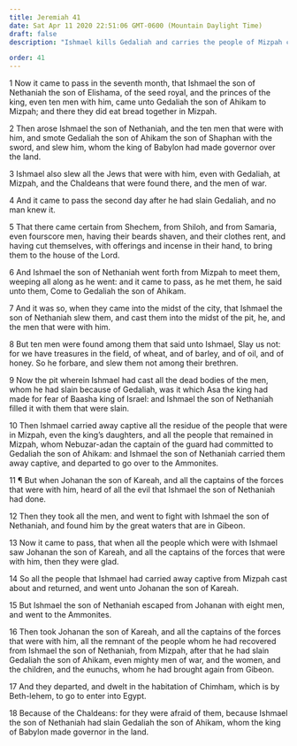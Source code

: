 ```yaml
---
title: Jeremiah 41
date: Sat Apr 11 2020 22:51:06 GMT-0600 (Mountain Daylight Time)
draft: false
description: "Ishmael kills Gedaliah and carries the people of Mizpah captive—They are rescued by Johanan."

order: 41
---
```

    
1 Now it came to pass in the seventh month, that Ishmael the son of Nethaniah the son of Elishama, of the seed royal, and the princes of the king, even ten men with him, came unto Gedaliah the son of Ahikam to Mizpah; and there they did eat bread together in Mizpah.

2 Then arose Ishmael the son of Nethaniah, and the ten men that were with him, and smote Gedaliah the son of Ahikam the son of Shaphan with the sword, and slew him, whom the king of Babylon had made governor over the land.

3 Ishmael also slew all the Jews that were with him, even with Gedaliah, at Mizpah, and the Chaldeans that were found there, and the men of war.

4 And it came to pass the second day after he had slain Gedaliah, and no man knew it.

5 That there came certain from Shechem, from Shiloh, and from Samaria, even fourscore men, having their beards shaven, and their clothes rent, and having cut themselves, with offerings and incense in their hand, to bring them to the house of the Lord.

6 And Ishmael the son of Nethaniah went forth from Mizpah to meet them, weeping all along as he went: and it came to pass, as he met them, he said unto them, Come to Gedaliah the son of Ahikam.

7 And it was so, when they came into the midst of the city, that Ishmael the son of Nethaniah slew them, and cast them into the midst of the pit, he, and the men that were with him.

8 But ten men were found among them that said unto Ishmael, Slay us not: for we have treasures in the field, of wheat, and of barley, and of oil, and of honey. So he forbare, and slew them not among their brethren.

9 Now the pit wherein Ishmael had cast all the dead bodies of the men, whom he had slain because of Gedaliah, was it which Asa the king had made for fear of Baasha king of Israel: and Ishmael the son of Nethaniah filled it with them that were slain.

10 Then Ishmael carried away captive all the residue of the people that were in Mizpah, even the king’s daughters, and all the people that remained in Mizpah, whom Nebuzar-adan the captain of the guard had committed to Gedaliah the son of Ahikam: and Ishmael the son of Nethaniah carried them away captive, and departed to go over to the Ammonites.

11 ¶ But when Johanan the son of Kareah, and all the captains of the forces that were with him, heard of all the evil that Ishmael the son of Nethaniah had done.

12 Then they took all the men, and went to fight with Ishmael the son of Nethaniah, and found him by the great waters that are in Gibeon.

13 Now it came to pass, that when all the people which were with Ishmael saw Johanan the son of Kareah, and all the captains of the forces that were with him, then they were glad.

14 So all the people that Ishmael had carried away captive from Mizpah cast about and returned, and went unto Johanan the son of Kareah.

15 But Ishmael the son of Nethaniah escaped from Johanan with eight men, and went to the Ammonites.

16 Then took Johanan the son of Kareah, and all the captains of the forces that were with him, all the remnant of the people whom he had recovered from Ishmael the son of Nethaniah, from Mizpah, after that he had slain Gedaliah the son of Ahikam, even mighty men of war, and the women, and the children, and the eunuchs, whom he had brought again from Gibeon.

17 And they departed, and dwelt in the habitation of Chimham, which is by Beth-lehem, to go to enter into Egypt.

18 Because of the Chaldeans: for they were afraid of them, because Ishmael the son of Nethaniah had slain Gedaliah the son of Ahikam, whom the king of Babylon made governor in the land.
